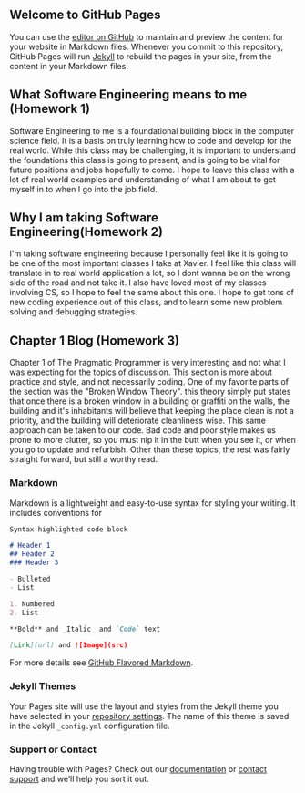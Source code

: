 ## Welcome to GitHub Pages

You can use the [editor on GitHub](https://github.com/k98berry/k98berry.github.io/edit/master/index.md) to maintain and preview the content for your website in Markdown files.
Whenever you commit to this repository, GitHub Pages will run [Jekyll](https://jekyllrb.com/) to rebuild the pages in your site, from the content in your Markdown files.

## What Software Engineering means to me (Homework 1)
Software Engineering to me is a foundational building block in the computer science field. It is a basis on truly learning how to code and develop for the real world. While this class may be challenging, it is important to understand the foundations this class is going to present, and is going to be vital for future positions and jobs hopefully to come. I hope to leave this class with a lot of real world examples and understanding of what I am about to get myself in to when I go into the job field.

## Why I am taking Software Engineering(Homework 2)
I'm taking software engineering because I personally feel like it is going to be one of the most important classes I take at Xavier. I feel like this class will translate in to real world application a lot, so I dont wanna be on the wrong side of the road and not take it. I also have loved most of my classes involving CS, so I hope to feel the same about this one. I hope to get tons of new coding experience out of this class, and to learn some new problem solving and debugging strategies.

## Chapter 1 Blog (Homework 3)
Chapter 1 of The Pragmatic Programmer is very interesting and not what I was expecting for the topics of discussion. This section is more about practice and style, and not necessarily coding. One of my favorite parts of the section was the "Broken Window Theory". this theory simply put states that once there is a broken window in a building or graffiti on the walls, the building and it's inhabitants will believe that keeping the place clean is not a priority, and the building will deteriorate cleanliness wise. This same approach can be taken to our code. Bad code and poor style makes us prone to more clutter, so you must nip it in the butt when you see it, or when you go to update and refurbish. Other than these topics, the rest was fairly straight forward, but still a worthy read.

### Markdown

Markdown is a lightweight and easy-to-use syntax for styling your writing. It includes conventions for

```markdown
Syntax highlighted code block

# Header 1
## Header 2
### Header 3

- Bulleted
- List

1. Numbered
2. List

**Bold** and _Italic_ and `Code` text

[Link](url) and ![Image](src)
```

For more details see [GitHub Flavored Markdown](https://guides.github.com/features/mastering-markdown/).

### Jekyll Themes

Your Pages site will use the layout and styles from the Jekyll theme you have selected in your [repository settings](https://github.com/k98berry/k98berry.github.io/settings). The name of this theme is saved in the Jekyll `_config.yml` configuration file.

### Support or Contact

Having trouble with Pages? Check out our [documentation](https://help.github.com/categories/github-pages-basics/) or [contact support](https://github.com/contact) and we’ll help you sort it out.
